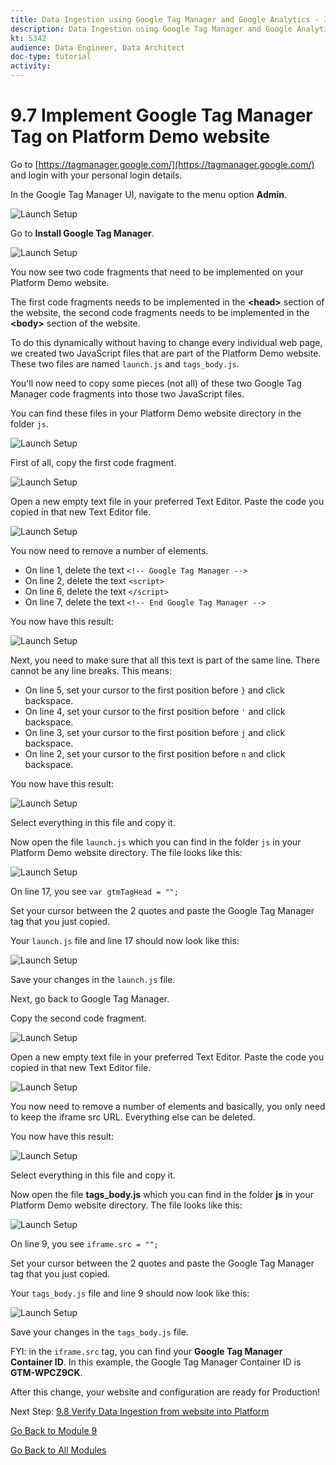 ```yaml
---
title: Data Ingestion using Google Tag Manager and Google Analytics - Implement Google Tag Manager Tag on Platform Demo website
description: Data Ingestion using Google Tag Manager and Google Analytics - Implement Google Tag Manager Tag on Platform Demo website
kt: 5342
audience: Data Engineer, Data Architect
doc-type: tutorial
activity: 
---
```


# 9.7 Implement Google Tag Manager Tag on Platform Demo website

Go to [https://tagmanager.google.com/](https://tagmanager.google.com/) and login with your personal login details.

In the Google Tag Manager UI, navigate to the menu option **Admin**.

![Launch Setup](./images/gtmadmin.png)

Go to **Install Google Tag Manager**.

![Launch Setup](./images/gtminstall.png)

You now see two code fragments that need to be implemented on your Platform Demo website.

The first code fragments needs to be implemented in the **\<head>** section of the website, the second code fragments needs to be implemented in the **\<body>** section of the website.

To do this dynamically without having to change every individual web page, we created two JavaScript files that are part of the Platform Demo website. These two files are named `launch.js` and `tags_body.js`.

You'll now need to copy some pieces (not all) of these two Google Tag Manager code fragments into those two JavaScript files.

You can find these files in your Platform Demo website directory in the folder `js`.

![Launch Setup](./images/gtmjs.png)

First of all, copy the first code fragment.

![Launch Setup](./images/gtmjs1.png)

Open a new empty text file in your preferred Text Editor. Paste the code you copied in that new Text Editor file.

![Launch Setup](./images/gtmjstxt1.png)

You now need to remove a number of elements.

* On line 1, delete the text `<!-- Google Tag Manager -->`
* On line 2, delete the text `<script>`
* On line 6, delete the text `</script>`
* On line 7, delete the text `<!-- End Google Tag Manager -->`

You now have this result:

![Launch Setup](./images/gtmjstxtedit1.png)

Next, you need to make sure that all this text is part of the same line. There cannot be any line breaks.
This means:

* On line 5, set your cursor to the first position before `}` and click backspace.
* On line 4, set your cursor to the first position before `'` and click backspace.
* On line 3, set your cursor to the first position before `j` and click backspace.
* On line 2, set your cursor to the first position before `n` and click backspace.

You now have this result:

![Launch Setup](./images/gtmjstxtedit2.png)

Select everything in this file and copy it.

Now open the file `launch.js` which you can find in the folder `js` in your Platform Demo website directory. The file looks like this:

![Launch Setup](./images/gtmjstxteditlaunchjs.png)

On line 17, you see `var gtmTagHead = "";`

Set your cursor between the 2 quotes and paste the Google Tag Manager tag that you just copied.

Your `launch.js` file and line 17 should now look like this:

![Launch Setup](./images/gtmjstxteditlaunchjsok.png)

Save your changes in the `launch.js` file.

Next, go back to Google Tag Manager.

Copy the second code fragment.

![Launch Setup](./images/gtmjs2.png)

Open a new empty text file in your preferred Text Editor. Paste the code you copied in that new Text Editor file.

![Launch Setup](./images/gtmjstxtiframe.png)

You now need to remove a number of elements and basically, you only need to keep the iframe src URL. Everything else can be deleted.

You now have this result:

![Launch Setup](./images/gtmjstxtiframeedit1.png)

Select everything in this file and copy it.

Now open the file **tags_body.js** which you can find in the folder **js** in your Platform Demo website directory. The file looks like this:

![Launch Setup](./images/gtmjstxtedittagsbody.png)

On line 9, you see `iframe.src = "";`

Set your cursor between the 2 quotes and paste the Google Tag Manager tag that you just copied.

Your `tags_body.js` file and line 9 should now look like this:

![Launch Setup](./images/gtmjstxtedittagsbodyok.png)

Save your changes in the `tags_body.js` file.

FYI: in the `iframe.src` tag, you can find your **Google Tag Manager Container ID**. In this example, the Google Tag Manager Container ID is **GTM-WPCZ9CK**.

After this change, your website and configuration are ready for Production!

Next Step: [9.8 Verify Data Ingestion from website into Platform](./ex8.md)

[Go Back to Module 9](./data-ingestion-using-google-tag-manager-and-google-analytics.md)

[Go Back to All Modules](../../overview.md)
